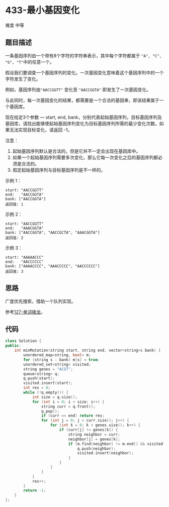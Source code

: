 # 433-最小基因变化

难度 中等



## 题目描述

一条基因序列由一个带有8个字符的字符串表示，其中每个字符都属于 `"A", "C", "G", "T"`中的任意一个。

假设我们要调查一个基因序列的变化。一次基因变化意味着这个基因序列中的一个字符发生了变化。

例如，基因序列由`"AACCGGTT"` 变化至 `"AACCGGTA"` 即发生了一次基因变化。

与此同时，每一次基因变化的结果，都需要是一个合法的基因串，即该结果属于一个基因库。

现在给定3个参数 — start, end, bank，分别代表起始基因序列，目标基因序列及基因库，请找出能够使起始基因序列变化为目标基因序列所需的最少变化次数。如果无法实现目标变化，请返回 -1。

注意：

1. 起始基因序列默认是合法的，但是它并不一定会出现在基因库中。
2. 如果一个起始基因序列需要多次变化，那么它每一次变化之后的基因序列都必须是合法的。
3. 假定起始基因序列与目标基因序列是不一样的。


示例 1：
```
start: "AACCGGTT"
end:   "AACCGGTA"
bank: ["AACCGGTA"]
返回值: 1
```
示例 2：
```
start: "AACCGGTT"
end:   "AAACGGTA"
bank: ["AACCGGTA", "AACCGCTA", "AAACGGTA"]
返回值: 2
```
示例 3：
```
start: "AAAAACCC"
end:   "AACCCCCC"
bank: ["AAAACCCC", "AAACCCCC", "AACCCCCC"]
返回值: 3
```


## 思路

广度优先搜索，借助一个队列实现。

参考[127-单词接龙](0127-单词接龙.md)。



## 代码

```c++
class Solution {
public:
    int minMutation(string start, string end, vector<string>& bank) {
        unordered_map<string, bool> m;
        for (string s : bank) m[s] = true;
        unordered_set<string> visited;
        string genes = "ACGT";
        queue<string> q;
        q.push(start);
        visited.insert(start);
        int res = 0;
        while (!q.empty()) {
            int size = q.size();
            for (int i = 0; i < size; i++) {
                string curr = q.front();
                q.pop();
                if (curr == end) return res;
                for (int j = 0; j < curr.size(); j++) {
                    for (int k = 0; k < genes.size(); k++) {
                        if (curr[j] != genes[k]) {
                            string neighbor = curr;
                            neighbor[j] = genes[k];
                            if (m.find(neighbor) != m.end() && visited.find(neighbor) == visited.end()) {
                                q.push(neighbor);
                                visited.insert(neighbor);
                            } 
                        } 
                    }
                }
            }
            res++;
        }
        return -1;
    }
};
```

